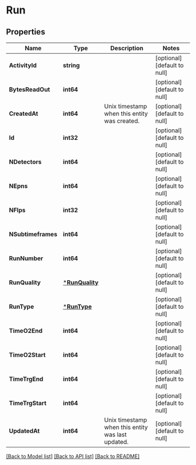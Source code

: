 # Run

## Properties
Name | Type | Description | Notes
------------ | ------------- | ------------- | -------------
**ActivityId** | **string** |  | [optional] [default to null]
**BytesReadOut** | **int64** |  | [optional] [default to null]
**CreatedAt** | **int64** | Unix timestamp when this entity was created. | [optional] [default to null]
**Id** | **int32** |  | [optional] [default to null]
**NDetectors** | **int64** |  | [optional] [default to null]
**NEpns** | **int64** |  | [optional] [default to null]
**NFlps** | **int32** |  | [optional] [default to null]
**NSubtimeframes** | **int64** |  | [optional] [default to null]
**RunNumber** | **int64** |  | [optional] [default to null]
**RunQuality** | [***RunQuality**](RunQuality.md) |  | [optional] [default to null]
**RunType** | [***RunType**](RunType.md) |  | [optional] [default to null]
**TimeO2End** | **int64** |  | [optional] [default to null]
**TimeO2Start** | **int64** |  | [optional] [default to null]
**TimeTrgEnd** | **int64** |  | [optional] [default to null]
**TimeTrgStart** | **int64** |  | [optional] [default to null]
**UpdatedAt** | **int64** | Unix timestamp when this entity was last updated. | [optional] [default to null]

[[Back to Model list]](../README.md#documentation-for-models) [[Back to API list]](../README.md#documentation-for-api-endpoints) [[Back to README]](../README.md)

